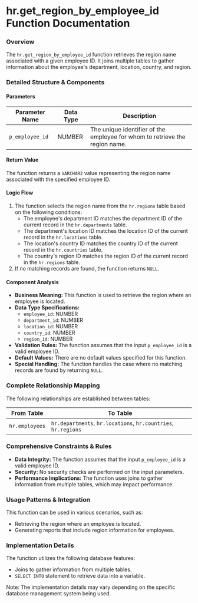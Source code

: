 **hr.get_region_by_employee_id Function Documentation**
=====================================================

### Overview

The `hr.get_region_by_employee_id` function retrieves the region name associated with a given employee ID. It joins multiple tables to gather information about the employee's department, location, country, and region.

### Detailed Structure & Components

#### Parameters

| Parameter Name | Data Type | Description |
| --- | --- | --- |
| `p_employee_id` | NUMBER | The unique identifier of the employee for whom to retrieve the region name. |

#### Return Value

The function returns a `VARCHAR2` value representing the region name associated with the specified employee ID.

#### Logic Flow

1. The function selects the region name from the `hr.regions` table based on the following conditions:
	* The employee's department ID matches the department ID of the current record in the `hr.departments` table.
	* The department's location ID matches the location ID of the current record in the `hr.locations` table.
	* The location's country ID matches the country ID of the current record in the `hr.countries` table.
	* The country's region ID matches the region ID of the current record in the `hr.regions` table.
2. If no matching records are found, the function returns `NULL`.

#### Component Analysis

*   **Business Meaning:** This function is used to retrieve the region where an employee is located.
*   **Data Type Specifications:**
    *   `employee_id`: NUMBER
    *   `department_id`: NUMBER
    *   `location_id`: NUMBER
    *   `country_id`: NUMBER
    *   `region_id`: NUMBER
*   **Validation Rules:** The function assumes that the input `p_employee_id` is a valid employee ID.
*   **Default Values:** There are no default values specified for this function.
*   **Special Handling:** The function handles the case where no matching records are found by returning `NULL`.

### Complete Relationship Mapping

The following relationships are established between tables:

| From Table | To Table |
| --- | --- |
| `hr.employees` | `hr.departments`, `hr.locations`, `hr.countries`, `hr.regions` |

### Comprehensive Constraints & Rules

*   **Data Integrity:** The function assumes that the input `p_employee_id` is a valid employee ID.
*   **Security:** No security checks are performed on the input parameters.
*   **Performance Implications:** The function uses joins to gather information from multiple tables, which may impact performance.

### Usage Patterns & Integration

This function can be used in various scenarios, such as:

*   Retrieving the region where an employee is located.
*   Generating reports that include region information for employees.

### Implementation Details

The function utilizes the following database features:

*   Joins to gather information from multiple tables.
*   `SELECT INTO` statement to retrieve data into a variable.

Note: The implementation details may vary depending on the specific database management system being used.